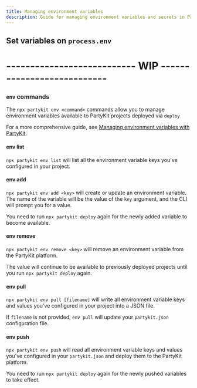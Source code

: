 ```yaml
---
title: Managing environment variables
description: Guide for managing environment variables and secrets in PartyKit
---
```


## Set variables on `process.env`


# --------------------------- WIP ---------------------------


### `env` commands

The `npx partykit env <command>` commands allow you to manage environment variables available to PartyKit projects deployed via `deploy`

For a more comprehensive guide, see [Managing environment variables with PartyKit](/guides/managing-environment-variables/).

#### env list

`npx partykit env list` will list all the environment variable keys you've configured in your project.

#### env add

`npx partykit env add <key>` will create or update an environment variable. The name of the variable will be the value of the `key` argument, and the CLI will prompt you for a value.

You need to run `npx partykit deploy` again for the newly added variable to become available.


#### env remove

`npx partykit env remove <key>` will remove an environment variable from the PartyKit platform. 

The value will continue to be available to previously deployed projects until you run `npx partykit deploy` again.

#### env pull 

<!-- TODO: We are going to remove the .vars field in partykit.json, so this behaviour will also change -->
`npx partykit env pull [filename]` will write all environment variable keys and values you've configured in your project into a JSON file.

If `filename` is not provided, `env pull` will update your `partykit.json` configuration file.

#### env push

<!-- TODO: We are going to remove the .vars field in partykit.json, so this behaviour will also change -->
`npx partykit env push` will read all environment variable keys and values you've configured in your `partykit.json` and deploy them to the PartyKit platform.

You need to run `npx partykit deploy` again for the newly pushed variables to take effect.

